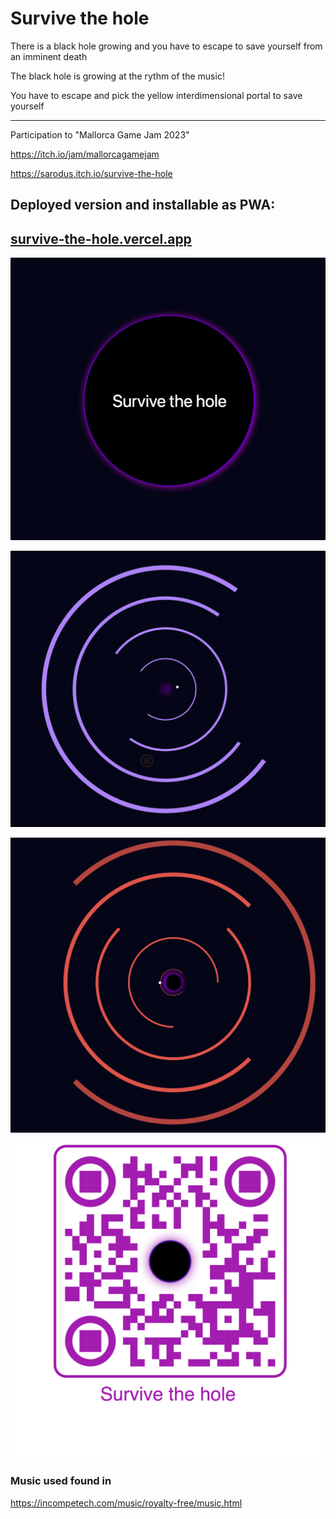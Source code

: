 # Survive the hole
There is a black hole growing and you have to escape to save yourself from an imminent death

The black hole is growing at the rythm of the music!

You have to escape and pick the yellow interdimensional portal to save yourself

--- 

Participation to "Mallorca Game Jam 2023"

https://itch.io/jam/mallorcagamejam

https://sarodus.itch.io/survive-the-hole


## Deployed version and installable as PWA:

## [survive-the-hole.vercel.app](https://survive-the-hole.vercel.app)


![alt main](screenshots/screenshot-main.png)

![alt ingame](screenshots/screenshot-ingame.png)

![alt collide](screenshots/screenshot-collide.png)

![alt qr](screenshots/qrcode.png)


### Music used found in
https://incompetech.com/music/royalty-free/music.html
